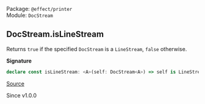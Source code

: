 Package: `@effect/printer`<br />
Module: `DocStream`<br />

## DocStream.isLineStream

Returns `true` if the specified `DocStream` is a `LineStream`, `false` otherwise.

**Signature**

```ts
declare const isLineStream: <A>(self: DocStream<A>) => self is LineStream<A>
```

[Source](https://github.com/Effect-TS/effect/tree/main/packages/printer/src/DocStream.ts#L211)

Since v1.0.0